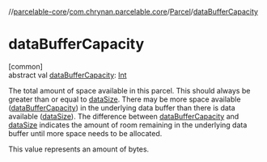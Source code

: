 //[parcelable-core](../../../index.md)/[com.chrynan.parcelable.core](../index.md)/[Parcel](index.md)/[dataBufferCapacity](data-buffer-capacity.md)

# dataBufferCapacity

[common]\
abstract val [dataBufferCapacity](data-buffer-capacity.md): [Int](https://kotlinlang.org/api/latest/jvm/stdlib/kotlin/-int/index.html)

The total amount of space available in this parcel. This should always be greater than or equal to [dataSize](data-size.md). There may be more space available ([dataBufferCapacity](data-buffer-capacity.md)) in the underlying data buffer than there is data available ([dataSize](data-size.md)). The difference between [dataBufferCapacity](data-buffer-capacity.md) and [dataSize](data-size.md) indicates the amount of room remaining in the underlying data buffer until more space needs to be allocated.

This value represents an amount of bytes.
